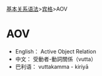 [基本关系语法](summary.md)>[宾格](acc.md)>AOV

# AOV 

- English： Active Object Relation
- 中文： 受動者-動詞關係（vutta）
- 巴利语： vuttakamma - kiriyā

